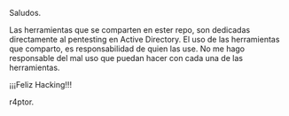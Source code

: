 Saludos.

Las herramientas que se comparten en ester repo, son dedicadas directamente al pentesting en Active Directory. 
El uso de las herramientas que comparto, es responsabilidad de quien las use. 
No me hago responsable del mal uso que puedan hacer con cada una de las herramientas.

¡¡¡Feliz Hacking!!!

r4ptor.

